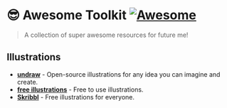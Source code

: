 # 😎 Awesome Toolkit [![Awesome](https://awesome.re/badge.svg)](https://awesome.re)
> A collection of super awesome resources for future me!

## Illustrations

- **[undraw](https://undraw.co/)** - Open-source illustrations for any idea you can imagine and create.
- **[free illustrations](https://freeillustrations.xyz/)** - Free to use illustrations.
- **[Skribbl](https://weareskribbl.com/)** - Free illustrations for everyone.

